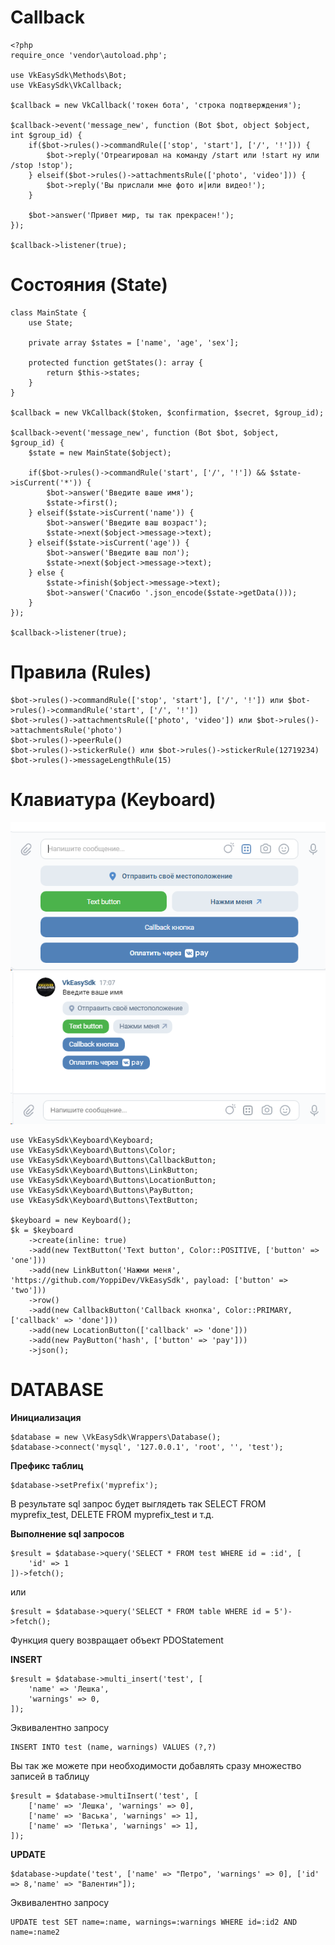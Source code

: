 # Callback 
    <?php
    require_once 'vendor\autoload.php';
    
    use VkEasySdk\Methods\Bot;
    use VkEasySdk\VkCallback;

    $callback = new VkCallback('токен бота', 'строка подтверждения');
    
    $callback->event('message_new', function (Bot $bot, object $object, int $group_id) {
        if($bot->rules()->commandRule(['stop', 'start'], ['/', '!'])) {
            $bot->reply('Отреагировал на команду /start или !start ну или /stop !stop');
        } elseif($bot->rules()->attachmentsRule(['photo', 'video'])) {
            $bot->reply('Вы прислали мне фото и|или видео!');
        }
    
        $bot->answer('Привет мир, ты так прекрасен!');
    });
    
    $callback->listener(true);

# Состояния (State)

    class MainState {
        use State;
    
        private array $states = ['name', 'age', 'sex'];
    
        protected function getStates(): array {
            return $this->states;
        }
    }

    $callback = new VkCallback($token, $confirmation, $secret, $group_id);
    
    $callback->event('message_new', function (Bot $bot, $object, $group_id) {
        $state = new MainState($object);
    
        if($bot->rules()->commandRule('start', ['/', '!']) && $state->isCurrent('*')) {
            $bot->answer('Введите ваше имя');
            $state->first();
        } elseif($state->isCurrent('name')) {
            $bot->answer('Введите ваш возраст');
            $state->next($object->message->text);
        } elseif($state->isCurrent('age')) {
            $bot->answer('Введите ваш пол');
            $state->next($object->message->text);
        } else {
            $state->finish($object->message->text);
            $bot->answer('Спасибо '.json_encode($state->getData()));
        }
    });
    
    $callback->listener(true);

# Правила (Rules)
    $bot->rules()->commandRule(['stop', 'start'], ['/', '!']) или $bot->rules()->commandRule('start', ['/', '!'])
    $bot->rules()->attachmentsRule(['photo', 'video']) или $bot->rules()->attachmentsRule('photo')
    $bot->rules()->peerRule()
    $bot->rules()->stickerRule() или $bot->rules()->stickerRule(12719234) 
    $bot->rules()->messageLengthRule(15)
    
# Клавиатура (Keyboard)
![Клавиатура](image/img.png)
![Клавиатура](image/img_1.png)

    use VkEasySdk\Keyboard\Keyboard;
    use VkEasySdk\Keyboard\Buttons\Color;
    use VkEasySdk\Keyboard\Buttons\CallbackButton;
    use VkEasySdk\Keyboard\Buttons\LinkButton;
    use VkEasySdk\Keyboard\Buttons\LocationButton;
    use VkEasySdk\Keyboard\Buttons\PayButton;
    use VkEasySdk\Keyboard\Buttons\TextButton;

    $keyboard = new Keyboard();
    $k = $keyboard
        ->create(inline: true)
        ->add(new TextButton('Text button', Color::POSITIVE, ['button' => 'one']))
        ->add(new LinkButton('Нажми меня', 'https://github.com/YoppiDev/VkEasySdk', payload: ['button' => 'two']))
        ->row()
        ->add(new CallbackButton('Callback кнопка', Color::PRIMARY, ['callback' => 'done']))
        ->add(new LocationButton(['callback' => 'done']))
        ->add(new PayButton('hash', ['button' => 'pay']))
        ->json();

# DATABASE

**Инициализация**

    $database = new \VkEasySdk\Wrappers\Database();
    $database->connect('mysql', '127.0.0.1', 'root', '', 'test');

**Префикс таблиц**

    $database->setPrefix('myprefix');

В результате sql запрос будет выглядеть так SELECT FROM myprefix_test, DELETE FROM myprefix_test и т.д.

**Выполнение sql запросов**

    $result = $database->query('SELECT * FROM test WHERE id = :id', [
        'id' => 1
    ])->fetch();

или

    $result = $database->query('SELECT * FROM table WHERE id = 5')->fetch();

Функция query возвращает объект PDOStatement

**INSERT**

    $result = $database->multi_insert('test', [
        'name' => 'Лешка', 
        'warnings' => 0,
    ]);

Эквивалентно запросу

    INSERT INTO test (name, warnings) VALUES (?,?)

Вы так же можете при необходимости добавлять сразу множество записей в таблицу

    $result = $database->multiInsert('test', [
        ['name' => 'Лешка', 'warnings' => 0],
        ['name' => 'Васька', 'warnings' => 1],
        ['name' => 'Петька', 'warnings' => 1],
    ]);

**UPDATE**

    $database->update('test', ['name' => "Петро", 'warnings' => 0], ['id' => 8,'name' => "Валентин"]);

Эквивалентно запросу

    UPDATE test SET name=:name, warnings=:warnings WHERE id=:id2 AND name=:name2